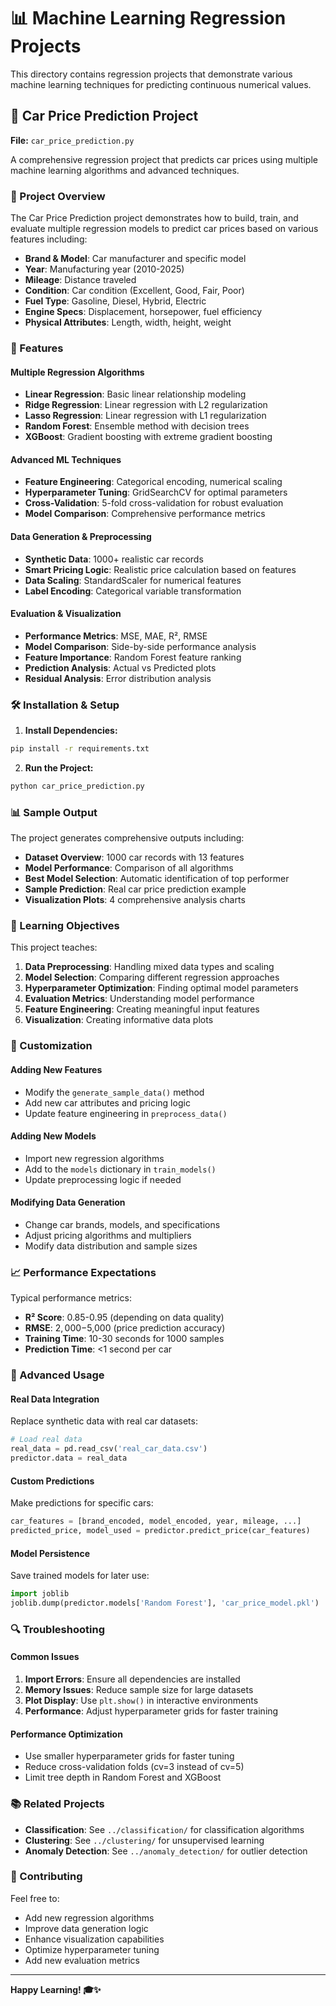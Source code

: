 # 📊 Machine Learning Regression Projects

This directory contains regression projects that demonstrate various machine learning techniques for predicting continuous numerical values.

## 🚗 Car Price Prediction Project

**File:** `car_price_prediction.py`

A comprehensive regression project that predicts car prices using multiple machine learning algorithms and advanced techniques.

### 🎯 Project Overview

The Car Price Prediction project demonstrates how to build, train, and evaluate multiple regression models to predict car prices based on various features including:

- **Brand & Model**: Car manufacturer and specific model
- **Year**: Manufacturing year (2010-2025)
- **Mileage**: Distance traveled
- **Condition**: Car condition (Excellent, Good, Fair, Poor)
- **Fuel Type**: Gasoline, Diesel, Hybrid, Electric
- **Engine Specs**: Displacement, horsepower, fuel efficiency
- **Physical Attributes**: Length, width, height, weight

### 🚀 Features

#### **Multiple Regression Algorithms**
- **Linear Regression**: Basic linear relationship modeling
- **Ridge Regression**: Linear regression with L2 regularization
- **Lasso Regression**: Linear regression with L1 regularization
- **Random Forest**: Ensemble method with decision trees
- **XGBoost**: Gradient boosting with extreme gradient boosting

#### **Advanced ML Techniques**
- **Feature Engineering**: Categorical encoding, numerical scaling
- **Hyperparameter Tuning**: GridSearchCV for optimal parameters
- **Cross-Validation**: 5-fold cross-validation for robust evaluation
- **Model Comparison**: Comprehensive performance metrics

#### **Data Generation & Preprocessing**
- **Synthetic Data**: 1000+ realistic car records
- **Smart Pricing Logic**: Realistic price calculation based on features
- **Data Scaling**: StandardScaler for numerical features
- **Label Encoding**: Categorical variable transformation

#### **Evaluation & Visualization**
- **Performance Metrics**: MSE, MAE, R², RMSE
- **Model Comparison**: Side-by-side performance analysis
- **Feature Importance**: Random Forest feature ranking
- **Prediction Analysis**: Actual vs Predicted plots
- **Residual Analysis**: Error distribution analysis

### 🛠️ Installation & Setup

1. **Install Dependencies:**
```bash
pip install -r requirements.txt
```

2. **Run the Project:**
```bash
python car_price_prediction.py
```

### 📊 Sample Output

The project generates comprehensive outputs including:

- **Dataset Overview**: 1000 car records with 13 features
- **Model Performance**: Comparison of all algorithms
- **Best Model Selection**: Automatic identification of top performer
- **Sample Prediction**: Real car price prediction example
- **Visualization Plots**: 4 comprehensive analysis charts

### 🎯 Learning Objectives

This project teaches:

1. **Data Preprocessing**: Handling mixed data types and scaling
2. **Model Selection**: Comparing different regression approaches
3. **Hyperparameter Optimization**: Finding optimal model parameters
4. **Evaluation Metrics**: Understanding model performance
5. **Feature Engineering**: Creating meaningful input features
6. **Visualization**: Creating informative data plots

### 🔧 Customization

#### **Adding New Features**
- Modify the `generate_sample_data()` method
- Add new car attributes and pricing logic
- Update feature engineering in `preprocess_data()`

#### **Adding New Models**
- Import new regression algorithms
- Add to the `models` dictionary in `train_models()`
- Update preprocessing logic if needed

#### **Modifying Data Generation**
- Change car brands, models, and specifications
- Adjust pricing algorithms and multipliers
- Modify data distribution and sample sizes

### 📈 Performance Expectations

Typical performance metrics:
- **R² Score**: 0.85-0.95 (depending on data quality)
- **RMSE**: $2,000-$5,000 (price prediction accuracy)
- **Training Time**: 10-30 seconds for 1000 samples
- **Prediction Time**: <1 second per car

### 🚀 Advanced Usage

#### **Real Data Integration**
Replace synthetic data with real car datasets:
```python
# Load real data
real_data = pd.read_csv('real_car_data.csv')
predictor.data = real_data
```

#### **Custom Predictions**
Make predictions for specific cars:
```python
car_features = [brand_encoded, model_encoded, year, mileage, ...]
predicted_price, model_used = predictor.predict_price(car_features)
```

#### **Model Persistence**
Save trained models for later use:
```python
import joblib
joblib.dump(predictor.models['Random Forest'], 'car_price_model.pkl')
```

### 🔍 Troubleshooting

#### **Common Issues**
1. **Import Errors**: Ensure all dependencies are installed
2. **Memory Issues**: Reduce sample size for large datasets
3. **Plot Display**: Use `plt.show()` in interactive environments
4. **Performance**: Adjust hyperparameter grids for faster training

#### **Performance Optimization**
- Use smaller hyperparameter grids for faster tuning
- Reduce cross-validation folds (cv=3 instead of cv=5)
- Limit tree depth in Random Forest and XGBoost

### 📚 Related Projects

- **Classification**: See `../classification/` for classification algorithms
- **Clustering**: See `../clustering/` for unsupervised learning
- **Anomaly Detection**: See `../anomaly_detection/` for outlier detection

### 🤝 Contributing

Feel free to:
- Add new regression algorithms
- Improve data generation logic
- Enhance visualization capabilities
- Optimize hyperparameter tuning
- Add new evaluation metrics

---

**Happy Learning! 🎓✨**
